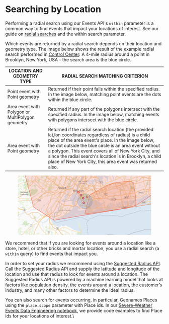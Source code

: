 # Searching by Location

Performing a radial search using our Events API's `within` parameter is a common way to find events that impact your locations of interest. See our guide on [radial searches](find-events-by-latitude-longitude-and-radius.md) and the within search parameter.

Which events are returned by a radial search depends on their location and geometry type. The image below shows the result of the example radial search performed in [Control Center](https://control.predicthq.com/search/events/map?category=public-holidays,observances,politics,conferences,expos,concerts,festivals,performing-arts,sports,community,daylight-savings,airport-delays,severe-weather,disasters,terror,academic\&place.scope=6252001\&active.gte=2020-08-06\&active.lte=2020-09-05\&state=active\&within=4mi%4040.6441,-73.9393): A 4-mile radius around a point in Brooklyn, New York, USA - the search area is the blue circle.

| LOCATION AND GEOMETRY TYPE                       | RADIAL SEARCH MATCHING CRITERION                                                                                                                                                                                                                                                                                                                                                                     |
| ------------------------------------------------ | ---------------------------------------------------------------------------------------------------------------------------------------------------------------------------------------------------------------------------------------------------------------------------------------------------------------------------------------------------------------------------------------------------- |
| Point event with Point geometry                  | Returned if their point falls within the specified radius. In the image below, matching point events are the dots within the blue circle.                                                                                                                                                                                                                                                            |
| Area event with Polygon or MultiPolygon geometry | Returned if any part of the polygons intersect with the specified radius. In the image below, matching events with polygons intersect with the blue circle.                                                                                                                                                                                                                                          |
| Area event with Point geometry                   | Returned if the radial search location (the provided lat,lon coordinates regardless of radius) is a child place of the area event's place. In the image below, the dot outside the blue circle is an area event without a polygon. This event covers all of New York City, and since the radial search's location is in Brooklyn, a child place of New York City, this area event was returned also. |

<figure><img src="../../../../.gitbook/assets/radial-search-control-center.png" alt=""><figcaption></figcaption></figure>

We recommend that if you are looking for events around a location like a store, hotel, or other bricks and mortar location, you use a radial search (a `within` query) to find events that impact you.

In order to set your radius we recommend using the [Suggested Radius API](../../../../api/suggested-radius/get-suggested-radius.md). Call the Suggested Radius API and supply the latitude and longitude of the location and use that radius to look for events around a location. The Suggested Radius API is powered by a machine learning model that looks at factors like population density, the events around a location, the customer’s industry, and many other factors to determine the ideal radius.

You can also search for events occurring, in particular, Geonames Places using the `place.scope` parameter with Place ids. In our [Severe-Weather Events Data Engineering notebook](../../events-api-guides/severe-weather-events-data-science-guides.md), we provide code examples to find Place ids for your locations of interest.\
